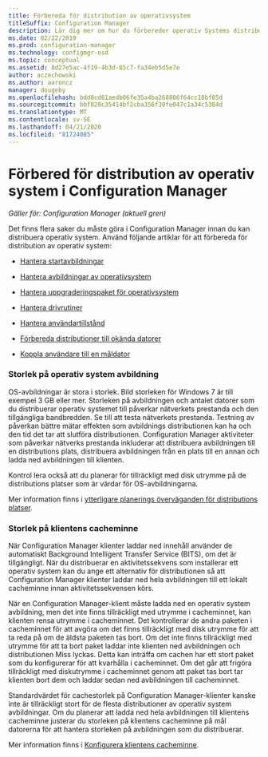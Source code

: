 ```yaml
---
title: Förbereda för distribution av operativsystem
titleSuffix: Configuration Manager
description: Lär dig mer om hur du förbereder operativ Systems distributioner i Configuration Manager
ms.date: 02/22/2019
ms.prod: configuration-manager
ms.technology: configmgr-osd
ms.topic: conceptual
ms.assetid: 8d27e5ac-4f19-4b3d-85c7-fa34eb5d5e7e
author: aczechowski
ms.author: aaroncz
manager: dougeby
ms.openlocfilehash: bdd8cd61aedb06fe35a4ba268806f64cc18bf85d
ms.sourcegitcommit: bbf820c35414bf2cba356f30fe047c1a34c5384d
ms.translationtype: MT
ms.contentlocale: sv-SE
ms.lasthandoff: 04/21/2020
ms.locfileid: "81724085"
---
```

# <a name="prepare-for-os-deployment-in-configuration-manager"></a>Förbered för distribution av operativ system i Configuration Manager

*Gäller för: Configuration Manager (aktuell gren)*

Det finns flera saker du måste göra i Configuration Manager innan du kan distribuera operativ system. Använd följande artiklar för att förbereda för distribution av operativ system:  

-   [Hantera startavbildningar](manage-boot-images.md)  

-   [Hantera avbildningar av operativsystem](manage-operating-system-images.md)  

-   [Hantera uppgraderingspaket för operativsystem](manage-operating-system-upgrade-packages.md)  

-   [Hantera drivrutiner](manage-drivers.md)  

-   [Hantera användartillstånd](manage-user-state.md)  

-   [Förbereda distributioner till okända datorer](prepare-for-unknown-computer-deployments.md)  

-   [Koppla användare till en måldator](associate-users-with-a-destination-computer.md)  



### <a name="os-image-size"></a>Storlek på operativ system avbildning  

OS-avbildningar är stora i storlek. Bild storleken för Windows 7 är till exempel 3 GB eller mer. Storleken på avbildningen och antalet datorer som du distribuerar operativ systemet till påverkar nätverkets prestanda och den tillgängliga bandbredden. Se till att testa nätverkets prestanda. Testning av påverkan bättre mätar effekten som avbildnings distributionen kan ha och den tid det tar att slutföra distributionen. Configuration Manager aktiviteter som påverkar nätverks prestanda inkluderar att distribuera avbildningen till en distributions plats, distribuera avbildningen från en plats till en annan och ladda ned avbildningen till klienten.  

Kontrol lera också att du planerar för tillräckligt med disk utrymme på de distributions platser som är värdar för OS-avbildningarna.  

Mer information finns i [ytterligare planerings överväganden för distributions platser](prepare-site-system-roles-for-operating-system-deployments.md#BKMK_AdditionalPlanning).


### <a name="client-cache-size"></a>Storlek på klientens cacheminne  

När Configuration Manager klienter laddar ned innehåll använder de automatiskt Background Intelligent Transfer Service (BITS), om det är tillgängligt. När du distribuerar en aktivitetssekvens som installerar ett operativ system kan du ange ett alternativ för distributionen så att Configuration Manager klienter laddar ned hela avbildningen till ett lokalt cacheminne innan aktivitetssekvensen körs.  

När en Configuration Manager-klient måste ladda ned en operativ system avbildning, men det inte finns tillräckligt med utrymme i cacheminnet, kan klienten rensa utrymme i cacheminnet. Det kontrollerar de andra paketen i cacheminnet för att avgöra om det finns tillräckligt med disk utrymme för att ta reda på om de äldsta paketen tas bort. Om det inte finns tillräckligt med utrymme för att ta bort paket laddar inte klienten ned avbildningen och distributionen Miss lyckas. Detta kan inträffa om cachen har ett stort paket som du konfigurerar för att kvarhålla i cacheminnet. Om det går att frigöra tillräckligt med diskutrymme i cacheminnet genom att paket tas bort tar klienten bort dem och laddar sedan ned avbildningen till cacheminnet.  

Standardvärdet för cachestorlek på Configuration Manager-klienter kanske inte är tillräckligt stort för de flesta distributioner av operativ system avbildningar. Om du planerar att ladda ned hela avbildningen till klientens cacheminne justerar du storleken på klientens cacheminne på mål datorerna för att hantera storleken på avbildningen som du distribuerar.  

Mer information finns i [Konfigurera klientens cacheminne](../../core/clients/manage/manage-clients.md#BKMK_ClientCache).  


